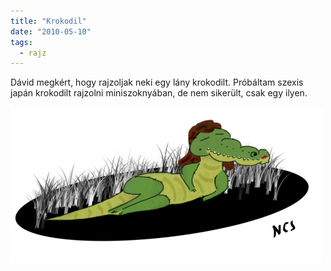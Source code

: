 ```yaml
---
title: "Krokodil"
date: "2010-05-10"
tags: 
  - rajz
---
```


Dávid megkért, hogy rajzoljak neki egy lány krokodilt. Próbáltam szexis japán krokodilt rajzolni miniszoknyában, de nem sikerült, csak egy ilyen.

![korokdil](images/korokdil-500x250.png)
